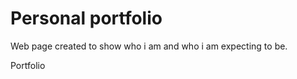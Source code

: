 # Personal portfolio

Web page created to show who i am and who i am expecting to be.

<link target="_blank" href="https://amaury-vasquez-portfolio.netlify.app"/> Portfolio </link>
